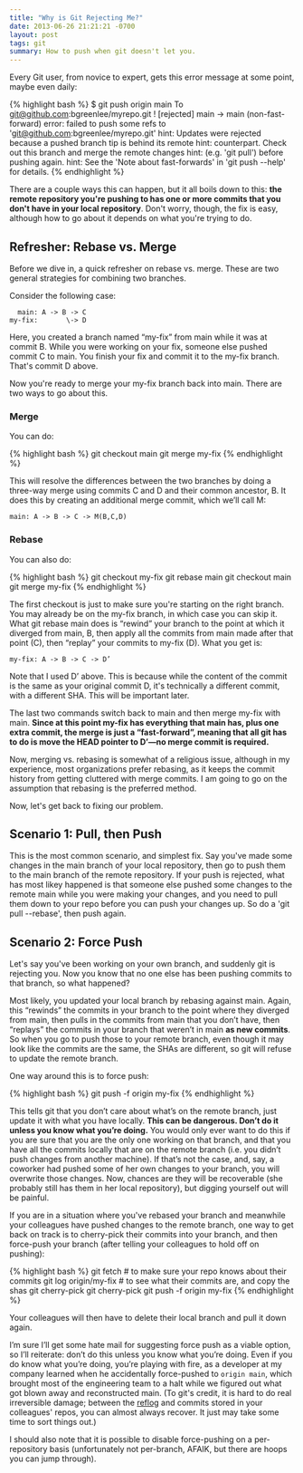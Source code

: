 ```yaml
--- 
title: "Why is Git Rejecting Me?"
date: 2013-06-26 21:21:21 -0700
layout: post
tags: git
summary: How to push when git doesn't let you.
---
```

Every Git user, from novice to expert, gets this error message at some point, maybe even daily:

{% highlight bash %}
$ git push origin main
To git@github.com:bgreenlee/myrepo.git
 ! [rejected]        main -> main (non-fast-forward)
error: failed to push some refs to 'git@github.com:bgreenlee/myrepo.git'
hint: Updates were rejected because a pushed branch tip is behind its remote
hint: counterpart. Check out this branch and merge the remote changes
hint: (e.g. 'git pull') before pushing again.
hint: See the 'Note about fast-forwards' in 'git push --help' for details.
{% endhighlight %}

There are a couple ways this can happen, but it all boils down to this: **the remote repository you're pushing to has one or more commits that you don't have in your local repository**. Don't worry, though, the fix is easy, although how to go about it depends on what you're trying to do.

## Refresher: Rebase vs. Merge

Before we dive in, a quick refresher on rebase vs. merge. These are two general strategies for combining two branches.

Consider the following case:

      main: A -> B -> C
    my-fix:       \-> D

Here, you created a branch named “my-fix” from main while it was at commit B. While you were working on your fix, someone else pushed commit C to main. You finish your fix and commit it to the my-fix branch. That's commit D above.

Now you're ready to merge your my-fix branch back into main. There are two ways to go about this.
 
### Merge

You can do:

{% highlight bash %}
git checkout main
git merge my-fix
{% endhighlight %}

This will resolve the differences between the two branches by doing a three-way merge using commits C and D and their common ancestor, B. It does this by creating an additional merge commit, which we’ll call M:

    main: A -> B -> C -> M(B,C,D)

### Rebase

You can also do:

{% highlight bash %}
git checkout my-fix
git rebase main
git checkout main
git merge my-fix
{% endhighlight %}

The first checkout is just to make sure you're starting on the right branch. You may already be on the my-fix branch, in which case you can skip it.  What git rebase main does is “rewind” your branch to the point at which it diverged from main, B, then apply all the commits from main made after that point (C), then “replay” your commits to my-fix (D). What you get is:

    my-fix: A -> B -> C -> D’

Note that I used D’ above. This is because while the content of the commit is the same as your original commit D, it's technically a different commit, with a different SHA. This will be important later.

The last two commands switch back to main and then merge my-fix with main. **Since at this point my-fix has everything that main has, plus one extra commit, the merge is just a “fast-forward”, meaning that all git has to do is move the HEAD pointer to D’—no merge commit is required.**

Now, merging vs. rebasing is somewhat of a religious issue, although in my experience, most organizations prefer rebasing, as it keeps the commit history from getting cluttered with merge commits. I am going to go on the assumption that rebasing is the preferred method.

Now, let's get back to fixing our problem.

## Scenario 1: Pull, then Push

This is the most common scenario, and simplest fix. Say you've made some changes in the main branch of your local repository, then go to push them to the main branch of the remote repository. If your push is rejected, what has most likey happened is that someone else pushed some changes to the remote main while you were making your changes, and you need to pull them down to your repo before you can push your changes up. So do a 'git pull --rebase', then push again.

## Scenario 2: Force Push

Let's say you've been working on your own branch, and suddenly git is rejecting you. Now you know that no one else has been pushing commits to that branch, so what happened?

Most likely, you updated your local branch by rebasing against main. Again, this “rewinds” the commits in your branch to the point where they diverged from main, then pulls in the commits from main that you don’t have, then “replays” the commits in your branch that weren’t in main **as new commits**. So when you go to push those to your remote branch, even though it may look like the commits are the same, the SHAs are different, so git will refuse to update the remote branch.

One way around this is to force push:

{% highlight bash %}
git push -f origin my-fix
{% endhighlight %}
    
This tells git that you don’t care about what’s on the remote branch, just update it with what you have locally. **This can be dangerous. Don’t do it unless you know what you’re doing.** You would only ever want to do this if you are sure that you are the only one working on that branch, and that you have all the commits locally that are on the remote branch (i.e. you didn’t push changes from another machine). If that’s not the case, and, say, a coworker had pushed some of her own changes to your branch, you will overwrite those changes. Now, chances are they will be recoverable (she probably still has them in her local repository), but digging yourself out will be painful.

If you are in a situation where you've rebased your branch and meanwhile your colleagues have pushed changes to the remote branch, one way to get back on track is to  cherry-pick their commits into your branch, and then force-push your branch (after telling your colleagues to hold off on pushing):

{% highlight bash %}
git fetch  # to make sure your repo knows about their commits
git log origin/my-fix  # to see what their commits are, and copy the shas
git cherry-pick <sha1>
git cherry-pick <sha2>
git push -f origin my-fix
{% endhighlight %}

Your colleagues will then have to delete their local branch and pull it down again.

I’m sure I’ll get some hate mail for suggesting force push as a viable option, so I’ll reiterate: don’t do this unless you know what you’re doing. Even if you do know what you’re doing, you’re playing with fire, as a developer at my company learned when he accidentally force-pushed to `origin main`, which brought most of the engineering team to a halt while we figured out what got blown away and reconstructed main. (To git's credit, it is hard to do real irreversible damage; between the [reflog](http://gitready.com/intermediate/2009/02/09/reflog-your-safety-net.html) and commits stored in your colleagues' repos, you can almost always recover. It just may take some time to sort things out.)

I should also note that it is possible to disable force-pushing on a per-repository basis (unfortunately not per-branch, AFAIK, but there are hoops you can jump through).

